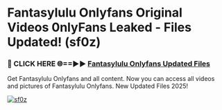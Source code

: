 # Fantasylulu Onlyfans Original Videos 0nlyFans Leaked - Files Updated! (sf0z)

<h3>🔴 CLICK HERE 🌐==►► <a href="https://tinyurl.com/ehrbuxhb" rel="nofollow">Fantasylulu Onlyfans Updated Files</a></h3>

Get Fantasylulu Onlyfans and all content. Now you can access all videos and pictures of Fantasylulu Onlyfans. New Updated Files 2025!

[![sf0z](https://i.imgur.com/lVYEuWS.gif)](https://tinyurl.com/ehrbuxhb)
